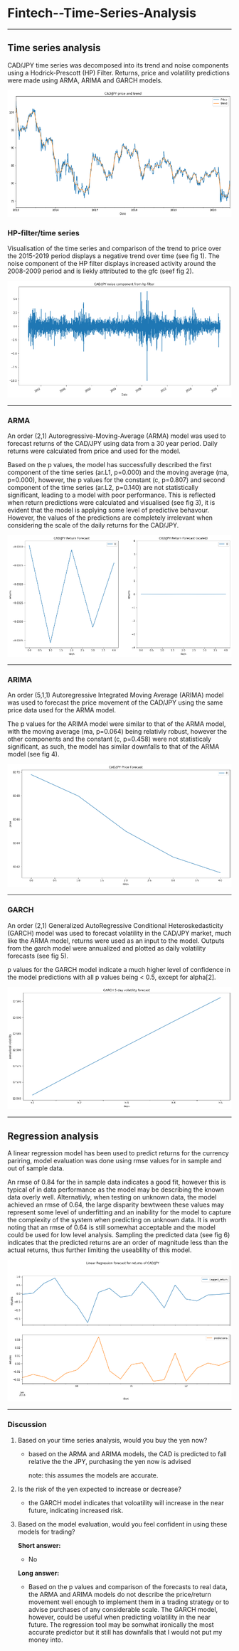 # Fintech--Time-Series-Analysis

---
## Time series analysis

CAD/JPY time series was decomposed into its trend and noise components using a Hodrick-Prescott (HP) Filter. Returns, price and volatility predictions were made using ARMA, ARIMA and GARCH models.

![fig2](Resources/price_hp_trend.png)
### HP-filter/time series

Visualisation of the time series and comparison of the trend to price over the 2015-2019 period displays a negative trend over time (see fig 1). The noise component of the HP filter displays increased activity around the 2008-2009 period and is liekly attributed to the gfc (seef fig 2). 

![fig3](Resources/hp_noise.png)

---
### ARMA

An order (2,1) Autoregressive-Moving-Average (ARMA) model was used to forecast returns of the CAD/JPY using data from a 30 year period. Daily returns were calculated from price and used for the model.

Based on the p values, the model has successfully described the first component of the time series (ar.L1, p=0.000) and the moving average (ma, p=0.000), however, the p values for the constant (c, p=0.807) and second component of the time series (ar.L2, p=0.140) are not statistically significant, leading to a model with poor performance. This is reflected when return predictions were calculated and visualised (see fig 3), it is evident that the model is applying some level of predictive behavour. However, the values of the predictions are completely irrelevant when considering the scale of the daily returns for the CAD/JPY.

![fig4](Resources/ARMA_predictions.png)

---
### ARIMA

An order (5,1,1) Autoregressive Integrated Moving Average (ARIMA) model was used to forecast the price movement of the CAD/JPY using the same price data used for the ARMA model. 

The p values for the ARIMA model were similar to that of the ARMA model, with the moving average (ma, p=0.064) being relativly robust, however the other components and the constant (c, p=0.458) were not statisticaly significant, as such, the model has similar downfalls to that of the ARMA model (see fig 4).

![fig5](Resources/ARIMA_predictions.png)

---
### GARCH

An order (2,1) Generalized AutoRegressive Conditional Heteroskedasticity (GARCH) model was used to forecast volatility in the CAD/JPY market, much like the ARMA model, returns were used as an input to the model. Outputs from the garch model were annualized and plotted as daily volatility forecasts (see fig 5).

p values for the GARCH model indicate a much higher level of confidence in the model predictions with all p values being < 0.5, except for alpha[2]. 

![fig6](Resources/GARCH_predictions.png)

---
## Regression analysis

A linear regression model has been used to predict returns for the currency pariring, model evaluation was done using rmse values for in sample and out of sample data.

An rmse of 0.84 for the in sample data indicates a good fit, however this is typical of in data performance as the model may be describing the known data overly well. Alternativly, when testing on unknown data, the model achieved an rmse of 0.64, the large disparity bewtween these values may represent some level of underfitting and an inability for the model to capture the complexity of the system when predicting on unknown data. It is worth noting that an rmse of 0.64 is still somewhat acceptable and the model could be used for low level analysis.  Sampling the predicted data (see fig 6) indicates that the predicted returns are an order of magnitude less than the actual returns, thus further limiting the useablilty of this model.

![fig1](Resources/Regression_predictions.png)

---
### Discussion

1. Based on your time series analysis, would you buy the yen now?

    - based on the ARMA and ARIMA models, the CAD is predicted to fall relative the the JPY, purchasing the yen now is advised
    
        note: this assumes the models are accurate.

2. Is the risk of the yen expected to increase or decrease?
    - the GARCH model indicates that voloatility will increase in the near future, indicating increased risk.


3. Based on the model evaluation, would you feel confident in using these models for trading?

    **Short answer:**
    - No

    **Long answer:**

    - Based on the p values and comparison of the forecasts to real data, the ARMA and ARIMA models do not describe the price/return movement well enough to implement them in a trading strategy or to advise purchases of any considerable scale. The GARCH model, however, could be useful when predicting volatility in the near future. The regression tool may be somwhat ironically the most accurate predictor but it still has downfalls that I would not put my money into.
